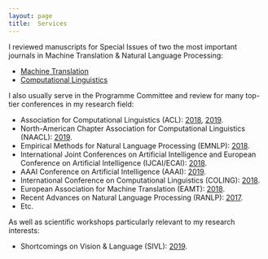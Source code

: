 ```yaml
---
layout: page
title:  Services
---
```


I reviewed manuscripts for Special Issues of two the most important journals in Machine Translation &amp; Natural Language Processing:

* [Machine Translation](https://link.springer.com/journal/10590)
* [Computational Linguistics](http://cljournal.org)

I also usually serve in the Programme Committee and review for many top-tier conferences in my research field:

* Association for Computational Linguistics (ACL): [2018](https://acl2018.org/), [2019](http://www.acl2019.org/EN/index.xhtml).
* North-American Chapter Association for Computational Linguistics (NAACL): [2019](https://naacl2019.org/).
* Empirical Methods for Natural Language Processing (EMNLP): [2018](https://emnlp2018.org/).
* International Joint Conferences on Artificial Intelligence and European Conference on Artificial Intelligence (IJCAI/ECAI): [2018](http://www.ijcai-18.org/).
* AAAI Conference on Artificial Intelligence (AAAI): [2019](https://aaai.org/Conferences/AAAI-19/).
* International Conference on Computational Linguistics (COLING): [2018](http://coling2018.org/).
* European Association for Machine Translation (EAMT): [2018](http://eamt2018.dlsi.ua.es/).
* Recent Advances on Natural Language Processing (RANLP): [2017](http://lml.bas.bg/ranlp2017/start.php).
* Etc.

As well as scientific workshops particularly relevant to my research interests:

* Shortcomings on Vision &amp; Language (SIVL): [2019](https://sites.google.com/view/sivl2019).
